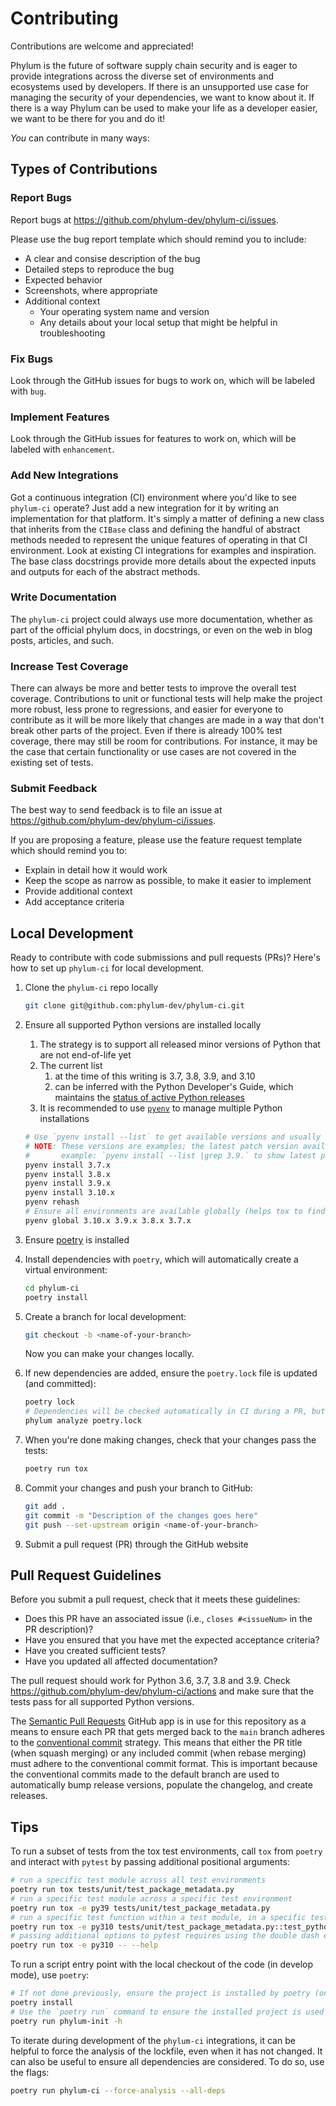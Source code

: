 # Contributing

Contributions are welcome and appreciated!

Phylum is the future of software supply chain security and is eager to provide integrations across the diverse
set of environments and ecosystems used by developers. If there is an unsupported use case for managing the
security of your dependencies, we want to know about it. If there is a way Phylum can be used to make your life
as a developer easier, we want to be there for you and do it!

_You_ can contribute in many ways:

## Types of Contributions

### Report Bugs

Report bugs at <https://github.com/phylum-dev/phylum-ci/issues>.

Please use the bug report template which should remind you to include:

* A clear and consise description of the bug
* Detailed steps to reproduce the bug
* Expected behavior
* Screenshots, where appropriate
* Additional context
  * Your operating system name and version
  * Any details about your local setup that might be helpful in troubleshooting

### Fix Bugs

Look through the GitHub issues for bugs to work on, which will be labeled with `bug`.

### Implement Features

Look through the GitHub issues for features to work on, which will be labeled with `enhancement`.

### Add New Integrations

Got a continuous integration (CI) environment where you'd like to see `phylum-ci` operate? Just add a new integration
for it by writing an implementation for that platform. It's simply a matter of defining a new class that inherits from
the `CIBase` class and defining the handful of abstract methods needed to represent the unique features of operating in
that CI environment. Look at existing CI integrations for examples and inspiration. The base class docstrings provide
more details about the expected inputs and outputs for each of the abstract methods.

### Write Documentation

The `phylum-ci` project could always use more documentation, whether as part of the
official phylum docs, in docstrings, or even on the web in blog posts, articles, and such.

### Increase Test Coverage

There can always be more and better tests to improve the overall test coverage. Contributions to unit or functional
tests will help make the project more robust, less prone to regressions, and easier for everyone to contribute as
it will be more likely that changes are made in a way that don't break other parts of the project. Even if there is
already 100% test coverage, there may still be room for contributions. For instance, it may be the case that certain
functionality or use cases are not covered in the existing set of tests.

### Submit Feedback

The best way to send feedback is to file an issue at <https://github.com/phylum-dev/phylum-ci/issues>.

If you are proposing a feature, please use the feature request template which should remind you to:

* Explain in detail how it would work
* Keep the scope as narrow as possible, to make it easier to implement
* Provide additional context
* Add acceptance criteria

## Local Development

Ready to contribute with code submissions and pull requests (PRs)?
Here's how to set up `phylum-ci` for local development.

1. Clone the `phylum-ci` repo locally

    ```sh
    git clone git@github.com:phylum-dev/phylum-ci.git
    ```

2. Ensure all supported Python versions are installed locally
   1. The strategy is to support all released minor versions of Python that are not end-of-life yet
   2. The current list
      1. at the time of this writing is 3.7, 3.8, 3.9, and 3.10
      2. can be inferred with the Python Developer's Guide, which maintains the
         [status of active Python releases](https://devguide.python.org/#status-of-python-branches)
   3. It is recommended to use [`pyenv`](https://github.com/pyenv/pyenv) to manage multiple Python installations

    ```sh
    # Use `pyenv install --list` to get available versions and usually install the latest patch version.
    # NOTE: These versions are examples; the latest patch version available from pyenv should be used in place of `.x`.
    #       example: `pyenv install --list |grep 3.9.` to show latest patch version for the cpython 3.9 minor release.
    pyenv install 3.7.x
    pyenv install 3.8.x
    pyenv install 3.9.x
    pyenv install 3.10.x
    pyenv rehash
    # Ensure all environments are available globally (helps tox to find them)
    pyenv global 3.10.x 3.9.x 3.8.x 3.7.x
    ```

3. Ensure [poetry](https://python-poetry.org/docs/) is installed
4. Install dependencies with `poetry`, which will automatically create a virtual environment:

    ```sh
    cd phylum-ci
    poetry install
    ```

5. Create a branch for local development:

    ```sh
    git checkout -b <name-of-your-branch>
    ```

    Now you can make your changes locally.

6. If new dependencies are added, ensure the `poetry.lock` file is updated (and committed):

    ```sh
    poetry lock
    # Dependencies will be checked automatically in CI during a PR, but checking locally is possible:
    phylum analyze poetry.lock
    ```

7. When you're done making changes, check that your changes pass the tests:

    ```sh
    poetry run tox
    ```

8. Commit your changes and push your branch to GitHub:

    ```sh
    git add .
    git commit -m "Description of the changes goes here"
    git push --set-upstream origin <name-of-your-branch>
    ```

9. Submit a pull request (PR) through the GitHub website

## Pull Request Guidelines

Before you submit a pull request, check that it meets these guidelines:

* Does this PR have an associated issue (i.e., `closes #<issueNum>` in the PR description)?
* Have you ensured that you have met the expected acceptance criteria?
* Have you created sufficient tests?
* Have you updated all affected documentation?

The pull request should work for Python 3.6, 3.7, 3.8 and 3.9.
Check <https://github.com/phylum-dev/phylum-ci/actions> and make sure that the tests
pass for all supported Python versions.

The [Semantic Pull Requests](https://github.com/apps/semantic-pull-requests) GitHub app is in use for this repository
as a means to ensure each PR that gets merged back to the `main` branch adheres to the
[conventional commit](https://www.conventionalcommits.org) strategy. This means that either the PR title (when
squash merging) or any included commit (when rebase merging) must adhere to the conventional commit format. This is
important because the conventional commits made to the default branch are used to automatically bump release versions,
populate the changelog, and create releases.

## Tips

To run a subset of tests from the tox test environments, call `tox` from `poetry` and
interact with `pytest` by passing additional positional arguments:

```sh
# run a specific test module across all test environments
poetry run tox tests/unit/test_package_metadata.py
# run a specific test module across a specific test environment
poetry run tox -e py39 tests/unit/test_package_metadata.py
# run a specific test function within a test module, in a specific test environment
poetry run tox -e py310 tests/unit/test_package_metadata.py::test_python_version
# passing additional options to pytest requires using the double dash escape
poetry run tox -e py310 -- --help
```

To run a script entry point with the local checkout of the code (in develop mode), use `poetry`:

```sh
# If not done previously, ensure the project is installed by poetry (only required once)
poetry install
# Use the `poetry run` command to ensure the installed project is used
poetry run phylum-init -h
```

To iterate during development of the `phylum-ci` integrations, it can be helpful to force the analysis of the lockfile,
even when it has not changed. It can also be useful to ensure all dependencies are considered. To do so, use the flags:

```sh
poetry run phylum-ci --force-analysis --all-deps
```

